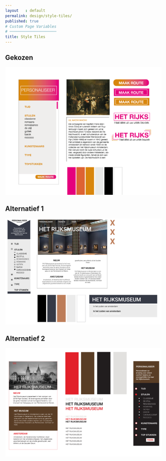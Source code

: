 ```yaml
---
layout   : default
permalink: design/style-tiles/
published: true
# Custom Page Variables
# ─────────────────────
title: Style Tiles
---
```


## Gekozen
![styletile3](../../afbeeldingen/st3.png)

## Alternatief 1
![styletile1](../../afbeeldingen/st1.png)

## Alternatief 2
![styletile2](../../afbeeldingen/st2.png)